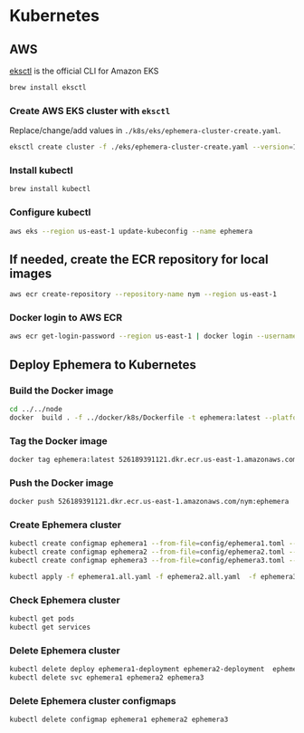 # Kubernetes

## AWS

[eksctl](https://eksctl.io/) is the official CLI for Amazon EKS

```bash
brew install eksctl
```

### Create AWS EKS cluster with `eksctl`

Replace/change/add values in `./k8s/eks/ephemera-cluster-create.yaml`.

```bash
eksctl create cluster -f ./eks/ephemera-cluster-create.yaml --version=1.26
```

### Install kubectl

```bash
brew install kubectl
```

### Configure kubectl

```bash
aws eks --region us-east-1 update-kubeconfig --name ephemera
```

## If needed, create the ECR repository for local images

```bash
aws ecr create-repository --repository-name nym --region us-east-1
```

### Docker login to AWS ECR

```bash
aws ecr get-login-password --region us-east-1 | docker login --username AWS --password-stdin 526189391121.dkr.ecr.us-east-1.amazonaws.com
```

## Deploy Ephemera to Kubernetes

### Build the Docker image

```bash
cd ../../node
docker  build . -f ../docker/k8s/Dockerfile -t ephemera:latest --platform linux/amd64
```

### Tag the Docker image

```bash
docker tag ephemera:latest 526189391121.dkr.ecr.us-east-1.amazonaws.com/nym:ephemera
```

### Push the Docker image

```bash
docker push 526189391121.dkr.ecr.us-east-1.amazonaws.com/nym:ephemera
```

### Create Ephemera cluster

```bash
kubectl create configmap ephemera1 --from-file=config/ephemera1.toml --from-file=config/peers.toml
kubectl create configmap ephemera2 --from-file=config/ephemera2.toml --from-file=config/peers.toml
kubectl create configmap ephemera3 --from-file=config/ephemera3.toml --from-file=config/peers.toml
```
    
```bash
kubectl apply -f ephemera1.all.yaml -f ephemera2.all.yaml  -f ephemera3.all.yaml
```

### Check Ephemera cluster

```bash
kubectl get pods
kubectl get services
```

### Delete Ephemera cluster

```bash
kubectl delete deploy ephemera1-deployment ephemera2-deployment  ephemera3-deployment
kubectl delete svc ephemera1 ephemera2 ephemera3
```

### Delete Ephemera cluster configmaps

```bash
kubectl delete configmap ephemera1 ephemera2 ephemera3
```



